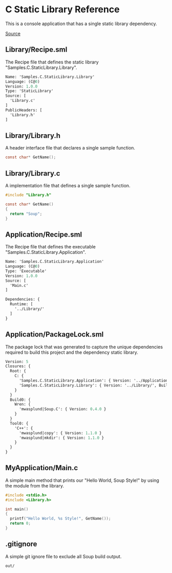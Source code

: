 # C Static Library Reference
This is a console application that has a single static library dependency.

[Source](https://github.com/SoupBuild/Soup/tree/main/Samples/C/StaticLibrary)

## Library/Recipe.sml
The Recipe file that defines the static library "Samples.C.StaticLibrary.Library".
```sml
Name: 'Samples.C.StaticLibrary.Library'
Language: (C@0)
Version: 1.0.0
Type: 'StaticLibrary'
Source: [
  'Library.c'
]
PublicHeaders: [
  'Library.h'
]
```

## Library/Library.h
A header interface file that declares a single sample function.
```c
const char* GetName();
```

## Library/Library.c
A implementation file that defines a single sample function.
```c
#include "Library.h"

const char* GetName()
{
  return "Soup";
}
```

## Application/Recipe.sml
The Recipe file that defines the executable "Samples.C.StaticLibrary.Application".
```sml
Name: 'Samples.C.StaticLibrary.Application'
Language: (C@0)
Type: 'Executable'
Version: 1.0.0
Source: [
  'Main.c'
]

Dependencies: {
  Runtime: [
    '../Library/'
  ]
}
```

## Application/PackageLock.sml
The package lock that was generated to capture the unique dependencies required to build this project and the dependency static library.
```sml
Version: 5
Closures: {
  Root: {
    C: {
      'Samples.C.StaticLibrary.Application': { Version: '../Application', Build: 'Build0', Tool: 'Tool0' }
      'Samples.C.StaticLibrary.Library': { Version: '../Library/', Build: 'Build0', Tool: 'Tool0' }
    }
  }
  Build0: {
    Wren: {
      'mwasplund|Soup.C': { Version: 0.4.0 }
    }
  }
  Tool0: {
    'C++': {
      'mwasplund|copy': { Version: 1.1.0 }
      'mwasplund|mkdir': { Version: 1.1.0 }
    }
  }
}
```

## MyApplication/Main.c
A simple main method that prints our "Hello World, Soup Style!" by using the module from the library.
```c
#include <stdio.h>
#include <Library.h>

int main()
{
  printf("Hello World, %s Style!", GetName());
  return 0;
}

```

## .gitignore
A simple git ignore file to exclude all Soup build output.
```
out/
```
